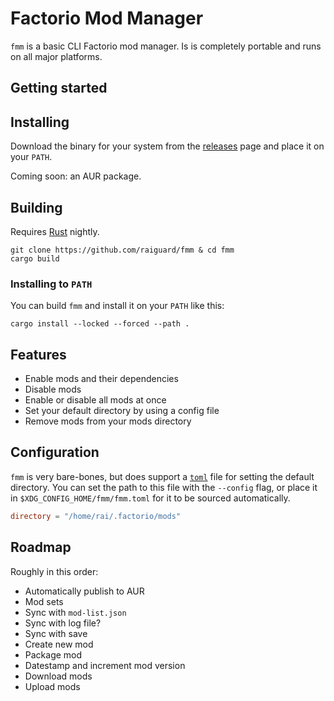 # Factorio Mod Manager

`fmm` is a basic CLI Factorio mod manager. Is is completely portable and runs on all major platforms.

## Getting started

## Installing

Download the binary for your system from the [releases](https://github.com/raiguard/fmm/releases) page and place it on your `PATH`.

Coming soon: an AUR package.

## Building

Requires [Rust](https://rust-lang.org) nightly.

```
git clone https://github.com/raiguard/fmm & cd fmm
cargo build
```

### Installing to `PATH`

You can build `fmm` and install it on your `PATH` like this:

```
cargo install --locked --forced --path .
```

## Features

- Enable mods and their dependencies
- Disable mods
- Enable or disable all mods at once
- Set your default directory by using a config file
- Remove mods from your mods directory

## Configuration

`fmm` is very bare-bones, but does support a [`toml`](https://toml.io/en/) file for setting the default directory. You can set the path to this file with the `--config` flag, or place it in `$XDG_CONFIG_HOME/fmm/fmm.toml` for it to be sourced automatically.

```toml
directory = "/home/rai/.factorio/mods"
```

## Roadmap

Roughly in this order:

- Automatically publish to AUR
- Mod sets
- Sync with `mod-list.json`
- Sync with log file?
- Sync with save
- Create new mod
- Package mod
- Datestamp and increment mod version
- Download mods
- Upload mods
